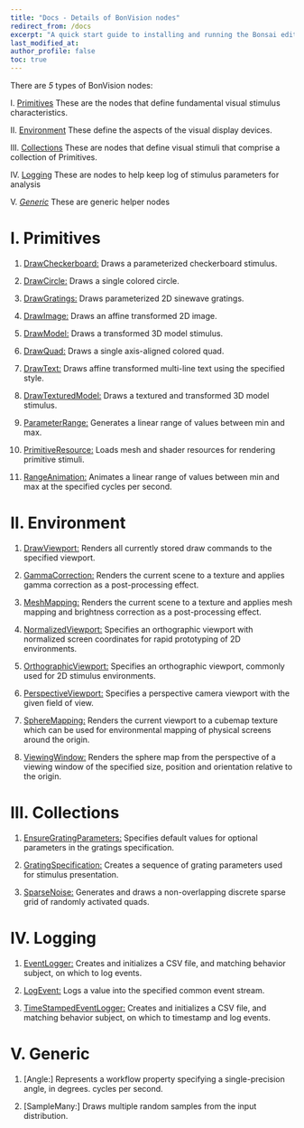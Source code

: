 ```yaml
---
title: "Docs - Details of BonVision nodes"
redirect_from: /docs
excerpt: "A quick start guide to installing and running the Bonsai editor."
last_modified_at: 
author_profile: false
toc: true
---
```


There are _5_ types of BonVision nodes:
 
I. [Primitives](/docs/docs#1-primitives)
These are the nodes that define fundamental visual stimulus characteristics.

II. [Environment](/docs/docs#2-environment)
These define the aspects of the visual display devices.

III. [Collections](/docs/docs#3-collections)
These are nodes that define visual stimuli that comprise a collection of Primitives.

IV. [Logging](/docs/docs#4-logging)
These are nodes to help keep log of stimulus parameters for analysis

V. [_Generic_](/docs/docs#5-generic)
These are generic helper nodes



# I. Primitives
1. [DrawCheckerboard:](/docs/DrawCheckerboard/) Draws a parameterized checkerboard stimulus.

2. [DrawCircle:](/docs/DrawCircle/) Draws a single colored circle.

3. [DrawGratings:](/docs/DrawGratings/) Draws parameterized 2D sinewave gratings.

4. [DrawImage:](/docs/DrawImage/) Draws an affine transformed 2D image.

5. [DrawModel:](/docs/DrawModel/) Draws a transformed 3D model stimulus.

6. [DrawQuad:](/docs/DrawQuad/) Draws a single axis-aligned colored quad.

7. [DrawText:](/docs/DrawText/) Draws affine transformed multi-line text using the specified style.

8. [DrawTexturedModel:](/docs/DrawTexturedModel/) Draws a textured and transformed 3D model stimulus.

9. [ParameterRange:](/docs/ParameterRange/) Generates a linear range of values between min and max.

10. [PrimitiveResource:](/docs/PrimitiveResource/) Loads mesh and shader resources for rendering primitive stimuli.

11. [RangeAnimation:](/docs/RangeAnimation/) Animates a linear range of values between min and max at the specified cycles per second.



# II. Environment 
1. [DrawViewport:](/docs/DrawViewport) Renders all currently stored draw commands to the specified viewport.

2. [GammaCorrection:](/docs/GammaCorrection) Renders the current scene to a texture and applies gamma correction as a post-processing effect.

3. [MeshMapping:](/docs/MeshMapping) Renders the current scene to a texture and applies mesh mapping and brightness correction as a post-processing effect.

4. [NormalizedViewport:](/docs/NormalizedViewport) Specifies an orthographic viewport with normalized screen coordinates for rapid prototyping of 2D environments.

5. [OrthographicViewport:](/docs/OrthographicViewport) 
Specifies an orthographic viewport, commonly used for 2D stimulus environments.

6. [PerspectiveViewport:](/docs/PerspectiveViewport) Specifies a perspective camera viewport with the given field of view.

7. [SphereMapping:](/docs/SphereMapping) Renders the current viewport to a cubemap texture which can be used for environmental mapping of physical screens around the origin.

8. [ViewingWindow:](/docs/ViewingWindow) Renders the sphere map from the perspective of a viewing window of the specified size, position and orientation relative to the origin.



# III. Collections
1. [EnsureGratingParameters:](/docs/EnsureGratingParameters) Specifies default values for optional parameters in the gratings specification.

2. [GratingSpecification:](/docs/GratingSpecification) Creates a sequence of grating parameters used for stimulus presentation.

3. [SparseNoise:](/docs/SparseNoise) Generates and draws a non-overlapping discrete sparse grid of randomly activated quads.



# IV. Logging
1. [EventLogger:](/docs/EventLogger) Creates and initializes a CSV file, and matching behavior subject, on which to log events.

2. [LogEvent:](/docs/LogEvent) Logs a value into the specified common event stream.

3. [TimeStampedEventLogger:](/docs/TimeStampedEventLogger) Creates and initializes a CSV file, and matching behavior subject, on which to timestamp and log events.



# V. Generic
1. [Angle:] Represents a workflow property specifying a single-precision angle, in degrees.
cycles per second.

2. [SampleMany:] Draws multiple random samples from the input distribution.
